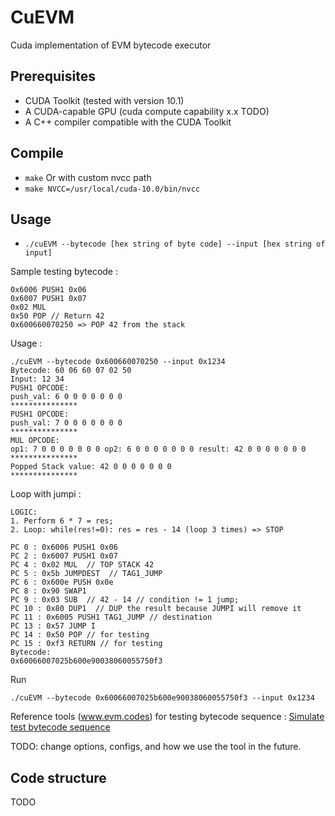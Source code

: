 # CuEVM
Cuda implementation of EVM bytecode executor

## Prerequisites

- CUDA Toolkit (tested with version 10.1)
- A CUDA-capable GPU (cuda compute capability x.x TODO)
- A C++ compiler compatible with the CUDA Toolkit

## Compile
* `make`
Or with custom nvcc path
* `make NVCC=/usr/local/cuda-10.0/bin/nvcc`

## Usage

* `./cuEVM --bytecode [hex string of byte code] --input [hex string of input]`

Sample testing bytecode :

```
0x6006 PUSH1 0x06
0x6007 PUSH1 0x07
0x02 MUL
0x50 POP // Return 42
0x600660070250 => POP 42 from the stack
```
Usage :
```
./cuEVM --bytecode 0x600660070250 --input 0x1234
Bytecode: 60 06 60 07 02 50
Input: 12 34
PUSH1 OPCODE:
push_val: 6 0 0 0 0 0 0 0
***************
PUSH1 OPCODE:
push_val: 7 0 0 0 0 0 0 0
***************
MUL OPCODE:
op1: 7 0 0 0 0 0 0 0 op2: 6 0 0 0 0 0 0 0 result: 42 0 0 0 0 0 0 0
***************
Popped Stack value: 42 0 0 0 0 0 0 0
***************
```

Loop with jumpi :
```
LOGIC:
1. Perform 6 * 7 = res;
2. Loop: while(res!=0): res = res - 14 (loop 3 times) => STOP

PC 0 : 0x6006 PUSH1 0x06
PC 2 : 0x6007 PUSH1 0x07
PC 4 : 0x02 MUL  // TOP STACK 42
PC 5 : 0x5b JUMPDEST  // TAG1_JUMP
PC 6 : 0x600e PUSH 0x0e
PC 8 : 0x90 SWAP1
PC 9 : 0x03 SUB  // 42 - 14 // condition != 1 jump;
PC 10 : 0x80 DUP1  // DUP the result because JUMPI will remove it
PC 11 : 0x6005 PUSH1 TAG1_JUMP // destination
PC 13 : 0x57 JUMP I
PC 14 : 0x50 POP // for testing
PC 15 : 0xf3 RETURN // for testing
Bytecode:
0x60066007025b600e90038060055750f3
```
Run
```
./cuEVM --bytecode 0x60066007025b600e90038060055750f3 --input 0x1234
```

Reference tools (www.evm.codes) for testing bytecode sequence : [Simulate test bytecode sequence](https://www.evm.codes/playground?fork=shanghai&unit=Wei&codeType=Bytecode&code=%27%7E6%7E7025b%7Ee900380%7E55750f3%27%7E600%01%7E_)

TODO: change options, configs, and how we use the tool in the future.

## Code structure
TODO
